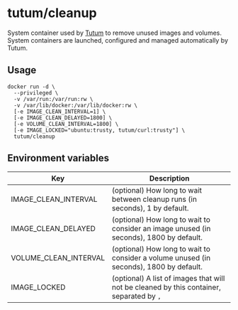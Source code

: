 tutum/cleanup
=============

System container used by [Tutum](http://www.tutum.co/) to remove unused images and volumes. System containers are launched, configured and managed automatically by Tutum.

## Usage

    docker run -d \
      --privileged \
      -v /var/run:/var/run:rw \
      -v /var/lib/docker:/var/lib/docker:rw \
      [-e IMAGE_CLEAN_INTERVAL=1] \
      [-e IMAGE_CLEAN_DELAYED=1800] \
      [-e VOLUME_CLEAN_INTERVAL=1800] \
      [-e IMAGE_LOCKED="ubuntu:trusty, tutum/curl:trusty"] \
      tutum/cleanup


## Environment variables

Key | Description
----|------------
IMAGE_CLEAN_INTERVAL | (optional) How long to wait between cleanup runs (in seconds), 1 by default.
IMAGE_CLEAN_DELAYED | (optional) How long to wait to consider an image unused (in seconds), 1800 by default.
VOLUME_CLEAN_INTERVAL | (optional) How long to wait to consider a volume unused (in seconds), 1800 by default.
IMAGE_LOCKED | (optional) A list of images that will not be cleaned by this container, separated by `,`
